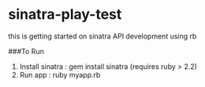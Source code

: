 # sinatra-play-test
this is getting started on sinatra API development using rb

###To Run
1. Install sinatra : gem install sinatra (requires ruby > 2.2)
2. Run app : ruby myapp.rb
